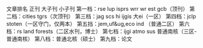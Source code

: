文章排名
正刊 大子刊 小子刊
第一档：rse lup isprs wrr wr est gcb（顶刊）
第二档：cities tgrs（次顶刊）
第三档：jag scs hi ijgis 大ei（一区）
第四档：jclp stoten（一区守门，仅两本）
第五挡：jem,uf&ug,eco ind （普通二区）
第六档：rs land forests（二区水刊，博士）
第七档：ijgi atmo sus 普通南核（三区-普通南核）
第八档：普通北核（硕士）
第九档：论文

